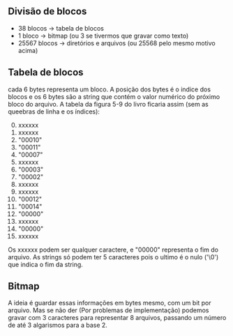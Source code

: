 ## Divisão de blocos

- 38 blocos -> tabela de blocos
- 1 bloco  -> bitmap (ou 3 se tivermos que gravar como texto)
- 25567 blocos -> diretórios e arquivos (ou 25568 pelo mesmo motivo acima)

## Tabela de blocos

cada 6 bytes representa um bloco. A posição dos bytes é o indice dos blocos e os 6 bytes são a string que contém o valor numérico do próximo bloco do arquivo. A tabela da figura 5-9 do livro ficaria assim (sem as queebras de linha e os índices):

0. xxxxxx
1. xxxxxx
2. "00010"
3. "00011"
4. "00007"
5. xxxxxx
6. "00003"
7. "00002"
8. xxxxxx
9. xxxxxx
10. "00012"
11. "00014"
12. "00000"
13. xxxxxx
14. "00000"
15. xxxxxx

Os xxxxxx podem ser qualquer caractere, e "00000" representa o fim do arquivo. As strings só podem ter 5 caracteres pois o ultimo é o nulo ('\0') que indica o fim da string.

## Bitmap

A ideia é guardar essas informações em bytes mesmo, com um bit por arquivo. Mas se não der (Por problemas de implementação) podemos gravar com 3 caracteres para representar 8 arquivos, passando um número de até 3 algarismos para a base 2.
